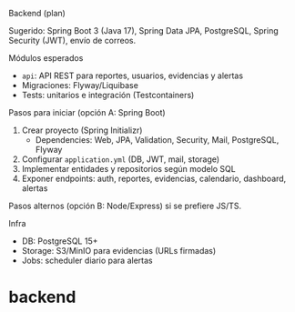 Backend (plan)

Sugerido: Spring Boot 3 (Java 17), Spring Data JPA, PostgreSQL, Spring Security (JWT), envío de correos.

Módulos esperados

- `api`: API REST para reportes, usuarios, evidencias y alertas
- Migraciones: Flyway/Liquibase
- Tests: unitarios e integración (Testcontainers)

Pasos para iniciar (opción A: Spring Boot)

1) Crear proyecto (Spring Initializr)
   - Dependencies: Web, JPA, Validation, Security, Mail, PostgreSQL, Flyway
2) Configurar `application.yml` (DB, JWT, mail, storage)
3) Implementar entidades y repositorios según modelo SQL
4) Exponer endpoints: auth, reportes, evidencias, calendario, dashboard, alertas

Pasos alternos (opción B: Node/Express) si se prefiere JS/TS.

Infra

- DB: PostgreSQL 15+
- Storage: S3/MinIO para evidencias (URLs firmadas)
- Jobs: scheduler diario para alertas


# backend